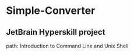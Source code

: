 # Simple-Converter
## JetBrain Hyperskill project
path: Introduction to Command Line and Unix Shell
